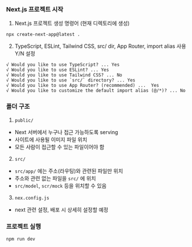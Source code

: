 ### Next.js 프로젝트 시작
1. Next.js 프로젝트 생성 명령어 (현재 디렉토리에 생성)
```
npx create-next-app@latest .
```

2. TypeScript, ESLint, Tailwind CSS, src/ dir, App Router, import alias 사용 Y/N 설정 
```
√ Would you like to use TypeScript? ... Yes
√ Would you like to use ESLint? ... Yes
√ Would you like to use Tailwind CSS? ... No
√ Would you like to use `src/` directory? ... Yes
√ Would you like to use App Router? (recommended) ...  Yes
√ Would you like to customize the default import alias (@/*)? ... No
```

### 폴더 구조
1. `public/`
  - Next 서버에서 누구나 접근 가능하도록 serving
  - 사이트에 사용될 이미지 파일 위치
  - 모든 사람이 접근할 수 있는 파일이어야 함
2. `src/`
  - `src/app/` 에는 주소(라우팅)와 관련된 파일만 위치
  - 주소와 관련 없는 파일을 `src/` 에 위치
  - `src/model`, `scr/mock` 등을 위치할 수 있음
3. `nex.config.js`
  - next 관련 설정, 배포 시 상세히 설정할 예정

### 프로젝트 실행
```
npm run dev
```